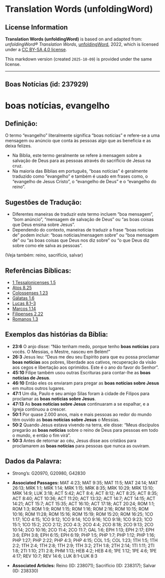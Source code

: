 # Translation Words (unfoldingWord)

## License Information

**Translation Words (unfoldingWord)** is based on and adapted from: _unfoldingWord® Translation Words_, [unfoldingWord](https://unfoldingword.org/utw), 2022, which is licensed under a [CC BY-SA 4.0 license](https://creativecommons.org/licenses/by-sa/4.0/legalcode.en).

This markdown version (created `2025-10-09`) is provided under the same license.



--------------------------------

## Boas Notícias (id: 237929)

boas notícias, evangelho
========================

Definição:
----------

O termo “evangelho” literalmente significa “boas notícias” e refere\-se a uma mensagem ou anúncio que conta às pessoas algo que as beneficia e as deixa felizes.

* Na Bíblia, este termo geralmente se refere à mensagem sobre a salvação de Deus para as pessoas através do sacrifício de Jesus na cruz.
* Na maioria das Bíblias em português, “boas notícias” é geralmente traduzido como “evangelho” e também é usado em frases como, o “evangelho de Jesus Cristo”, o “evangelho de Deus” e o “evangelho do reino”.

Sugestões de Tradução:
----------------------

* Diferentes maneiras de traduzir este termo incluem “boa mensagem”, “bom anúncio”, “mensagem de salvação de Deus” ou “as boas coisas que Deus ensina sobre Jesus”.
* Dependendo do contexto, maneiras de traduzir a frase “boas notícias de” podem incluir: “boas notícias/mensagem sobre” ou “boa mensagem de” ou “as boas coisas que Deus nos diz sobre” ou “o que Deus diz sobre como ele salva as pessoas”.

(Veja também: reino, sacrifício, salvar)

Referências Bíblicas:
---------------------

* [1 Tessalonicenses 1\.5](https://ref.ly/1Thess1:5)
* [Atos 8\.25](https://ref.ly/Acts8:25)
* [Colossenses 1\.23](https://ref.ly/Col1:23)
* [Gálatas 1\.6](https://ref.ly/Gal1:6)
* [Lucas 8\.1–3](https://ref.ly/Luke8:1-Luke8:3)
* [Marcos 1\.14](https://ref.ly/Mark1:14)
* [Filipenses 2\.22](https://ref.ly/Phil2:22)
* [Romanos 1\.3](https://ref.ly/Rom1:3)

Exemplos das histórias da Bíblia:
---------------------------------

* **23:6** O anjo disse: “Não tenham medo, porque tenho **boas notícias** para vocês. O Messias, o Mestre, nasceu em Belém!”
* **26:3** Jesus leu: “Deus me deu seu Espírito para que eu possa proclamar **boas notícias** aos pobres, liberdade aos cativos, recuperação da visão aos cegos e libertação aos oprimidos. Este é o ano do favor do Senhor”.
* **45:10** Filipe também usou outras Escrituras para contar\-lhe as **boas notícias de Jesus**.
* **46:10** Então eles os enviaram para pregar as **boas notícias sobre Jesus** em muitos outros lugares.
* **47:1** Um dia, Paulo e seu amigo Silas foram à cidade de Filipos para proclamar as **boas notícias sobre Jesus**.
* **47:13** As **boas notícias sobre Jesus** continuaram a se espalhar, e a Igreja continuou a crescer.
* **50:1** Por quase 2\.000 anos, mais e mais pessoas ao redor do mundo têm ouvido as **boas notícias sobre Jesus** o Messias.
* **50:2** Quando Jesus estava vivendo na terra, ele disse: “Meus discípulos pregarão as **boas notícias** sobre o reino de Deus para pessoas em todo o mundo, e então o fim virá”.
* **50:3** Antes de retornar ao céu, Jesus disse aos cristãos para proclamarem as **boas notícias** para pessoas que nunca as ouviram.

Dados da Palavra:
-----------------

* Strong’s: G20970, G20980, G42830

* **Associated Passages:** MAT 4:23; MAT 9:35; MAT 11:5; MAT 24:14; MAT 26:13; MRK 1:1; MRK 1:14; MRK 1:15; MRK 8:35; MRK 10:29; MRK 13:10; MRK 14:9; LUK 3:18; ACT 5:42; ACT 8:4; ACT 8:12; ACT 8:25; ACT 8:35; ACT 8:40; ACT 10:36; ACT 11:20; ACT 13:32; ACT 14:7; ACT 14:15; ACT 14:21; ACT 15:7; ACT 15:35; ACT 16:10; ACT 17:18; ACT 20:24; ROM 1:1; ROM 1:3; ROM 1:9; ROM 1:15; ROM 1:16; ROM 2:16; ROM 10:15; ROM 10:16; ROM 11:28; ROM 15:16; ROM 15:19; ROM 15:20; ROM 16:25; 1CO 1:17; 1CO 4:15; 1CO 9:12; 1CO 9:14; 1CO 9:16; 1CO 9:18; 1CO 9:23; 1CO 15:1; 1CO 15:2; 2CO 2:12; 2CO 4:3; 2CO 4:4; 2CO 8:18; 2CO 9:13; 2CO 10:14; 2CO 10:16; 2CO 11:4; 2CO 11:7; GAL 1:6; EPH 1:13; EPH 2:17; EPH 3:6; EPH 3:8; EPH 6:15; EPH 6:19; PHP 1:5; PHP 1:7; PHP 1:12; PHP 1:16; PHP 1:27; PHP 2:22; PHP 4:3; PHP 4:15; COL 1:5; COL 1:23; 1TH 1:5; 1TH 2:2; 1TH 2:4; 1TH 2:8; 1TH 2:9; 1TH 3:2; 2TH 1:8; 2TH 2:14; 1TI 1:11; 2TI 1:8; 2TI 1:10; 2TI 2:8; PHM 1:13; HEB 4:2; HEB 4:6; 1PE 1:12; 1PE 4:6; 1PE 4:17; REV 10:7; REV 14:6; LUK 8:1–LUK 8:3
* **Associated Articles:** Reino (ID: 238071); Sacrifício (ID: 238317); Salvar (ID: 238330)

